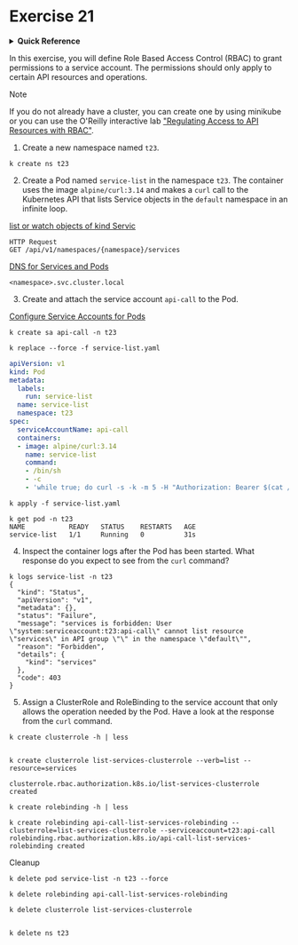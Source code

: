 # Exercise 21

<details>
<summary><b>Quick Reference</b></summary>
<p>

* Namespace: `t23`<br>
* Documentation: [Using RBAC Authorization](https://kubernetes.io/docs/reference/access-authn-authz/rbac/), [Configure Service Accounts for Pods](https://kubernetes.io/docs/tasks/configure-pod-container/configure-service-account/)

</p>
</details>

In this exercise, you will define Role Based Access Control (RBAC) to grant permissions to a service account. The permissions should only apply to certain API resources and operations.

> [!NOTE]
> If you do not already have a cluster, you can create one by using minikube or you can use the O'Reilly interactive lab ["Regulating Access to API Resources with RBAC"](https://learning.oreilly.com/scenarios/regulating-access-to/9781098164171/).

1. Create a new namespace named `t23`.
```
k create ns t23
```

2. Create a Pod named `service-list` in the namespace `t23`. The container uses the image `alpine/curl:3.14` and makes a `curl` call to the Kubernetes API that lists Service objects in the `default` namespace in an infinite loop.

[list or watch objects of kind Servic](https://kubernetes.io/docs/reference/kubernetes-api/service-resources/service-v1/#list-list-or-watch-objects-of-kind-service)
```
HTTP Request
GET /api/v1/namespaces/{namespace}/services
```
[DNS for Services and Pods](https://kubernetes.io/docs/concepts/services-networking/dns-pod-service/)
```
<namespace>.svc.cluster.local
```

3. Create and attach the service account `api-call` to the Pod.

[Configure Service Accounts for Pods](https://kubernetes.io/docs/tasks/configure-pod-container/configure-service-account/)

```
k create sa api-call -n t23

k replace --force -f service-list.yaml
```

```yaml
apiVersion: v1
kind: Pod
metadata:
  labels:
    run: service-list
  name: service-list
  namespace: t23
spec:
  serviceAccountName: api-call
  containers:
  - image: alpine/curl:3.14
    name: service-list
    command:
    - /bin/sh
    - -c
    - 'while true; do curl -s -k -m 5 -H "Authorization: Bearer $(cat /var/run/kubernetes.io/serviceaccount/token)" https://kubernetes.default.svc.cluster.local/api/v1/namespaces/default/services; sleep 10; done'
```

```
k apply -f service-list.yaml

k get pod -n t23
NAME           READY   STATUS    RESTARTS   AGE
service-list   1/1     Running   0          31s
```

4. Inspect the container logs after the Pod has been started. What response do you expect to see from the `curl` command?

```
k logs service-list -n t23
{
  "kind": "Status",
  "apiVersion": "v1",
  "metadata": {},
  "status": "Failure",
  "message": "services is forbidden: User \"system:serviceaccount:t23:api-call\" cannot list resource \"services\" in API group \"\" in the namespace \"default\"",
  "reason": "Forbidden",
  "details": {
    "kind": "services"
  },
  "code": 403
}
```

5. Assign a ClusterRole and RoleBinding to the service account that only allows the operation needed by the Pod. Have a look at the response from the `curl` command.

```
k create clusterrole -h | less


k create clusterrole list-services-clusterrole --verb=list --resource=services

clusterrole.rbac.authorization.k8s.io/list-services-clusterrole created

k create rolebinding -h | less

k create rolebinding api-call-list-services-rolebinding --clusterrole=list-services-clusterrole --serviceaccount=t23:api-call                        
rolebinding.rbac.authorization.k8s.io/api-call-list-services-rolebinding created
```

Cleanup
```
k delete pod service-list -n t23 --force

k delete rolebinding api-call-list-services-rolebinding

k delete clusterrole list-services-clusterrole


k delete ns t23
```


